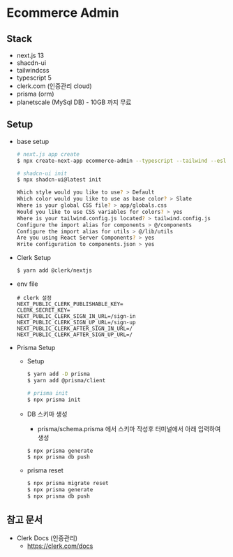 # Ecommerce Admin

## Stack

- next.js 13
- shacdn-ui
- tailwindcss
- typescript 5
- clerk.com (인증관리 cloud)
- prisma (orm)
- planetscale (MySql DB) - 10GB 까지 무료

## Setup

- base setup

  ```bash
  # next.js app create
  $ npx create-next-app ecommerce-admin --typescript --tailwind --eslint

  # shadcn-ui init
  $ npx shadcn-ui@latest init

  Which style would you like to use? > Default
  Which color would you like to use as base color? > Slate
  Where is your global CSS file? > app/globals.css
  Would you like to use CSS variables for colors? > yes
  Where is your tailwind.config.js located? > tailwind.config.js
  Configure the import alias for components > @/components
  Configure the import alias for utils > @/lib/utils
  Are you using React Server Components? > yes
  Write configuration to components.json > yes
  ```

- Clerk Setup
  ```bash
  $ yarn add @clerk/nextjs
  ```
- env file
  ```text
  # clerk 설정
  NEXT_PUBLIC_CLERK_PUBLISHABLE_KEY=
  CLERK_SECRET_KEY=
  NEXT_PUBLIC_CLERK_SIGN_IN_URL=/sign-in
  NEXT_PUBLIC_CLERK_SIGN_UP_URL=/sign-up
  NEXT_PUBLIC_CLERK_AFTER_SIGN_IN_URL=/
  NEXT_PUBLIC_CLERK_AFTER_SIGN_UP_URL=/
  ```
- Prisma Setup

  - Setup

    ```bash
    $ yarn add -D prisma
    $ yarn add @prisma/client

    # prisma init
    $ npx prisma init
    ```

  - DB 스키마 생성
    - prisma/schema.prisma 에서 스키마 작성후 터미널에서 아래 입력하여 생성
    ```bash
    $ npx prisma generate
    $ npx prisma db push
    ```
  - prisma reset
    ```bash
    $ npx prisma migrate reset
    $ npx prisma generate
    $ npx prisma db push
    ```

## 참고 문서

- Clerk Docs (인증관리)
  - https://clerk.com/docs
